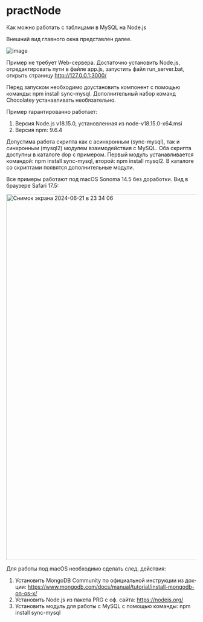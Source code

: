 # practNode
Как можно работать с таблицами в MySQL на Node.js

Внешний вид главного окна представлен далее.

![image](https://user-images.githubusercontent.com/10297748/230503674-84807929-9e4c-4de7-b97d-7676b2de80b5.png)

Пример не требует Web-сервера. Достаточно установить Node.js, отредактировать пути в файле app.js, запустить файл run_server.bat, открыть страницу http://127.0.0.1:3000/

Перед запуском необходимо доустановить компонент с помощью команды: npm install sync-mysql. Дополнительный набор команд Chocolatey устанавливать необязательно.

Пример гарантированно работает:
1) Версия Node.js v18.15.0, установленная из node-v18.15.0-x64.msi
2) Версия npm: 9.6.4

Допустима работа скрипта как с асинхронным (sync-mysql), так и синхронным (mysql2) модулем взаимодействия с MySQL. Оба скрипта доступны в каталоге dop с примером. Первый модуль устанавливается командой: npm install sync-mysql, второй: npm install mysql2. В каталоге со скриптами появятся дополнительные модули.

Все примеры работают под macOS Sonoma 14.5 без доработки. Вид в браузере Safari 17.5:

<img width="967" alt="Снимок экрана 2024-06-21 в 23 34 06" src="https://github.com/alex1543/practNode/assets/10297748/78c05713-78a2-4b63-8515-bd71cefabb79">

Для работы под macOS необходимо сделать след. действия:
1) Установить MongoDB Community по официальной инструкции из док-ции: https://www.mongodb.com/docs/manual/tutorial/install-mongodb-on-os-x/
2) Установить Node.js из пакета PRG с оф. сайта: https://nodejs.org/
3) Установить модуль для работы с MySQL с помощью команды: npm install sync-mysql
